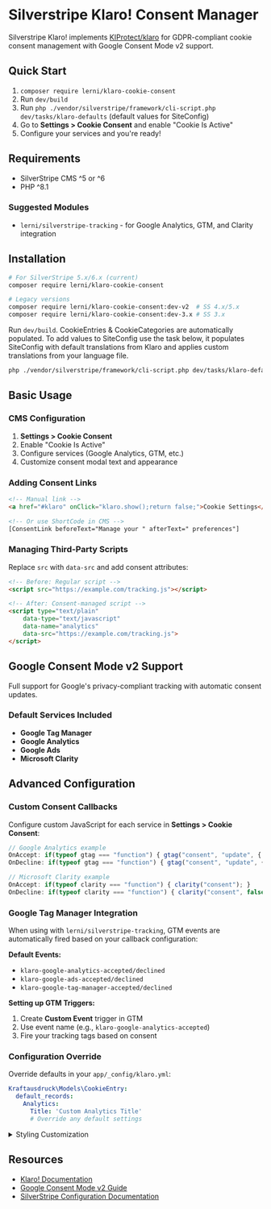 # Silverstripe Klaro! Consent Manager
Silverstripe Klaro! implements [KIProtect/klaro](https://github.com/KIProtect/klaro) for GDPR-compliant cookie consent management with Google Consent Mode v2 support.

## Quick Start
1. `composer require lerni/klaro-cookie-consent`
2. Run `dev/build`
3. Run `php ./vendor/silverstripe/framework/cli-script.php dev/tasks/klaro-defaults` (default values for SiteConfig)
4. Go to **Settings > Cookie Consent** and enable "Cookie Is Active"
5. Configure your services and you're ready!

## Requirements
- SilverStripe CMS ^5 or ^6
- PHP ^8.1

### Suggested Modules
- `lerni/silverstripe-tracking` - for Google Analytics, GTM, and Clarity integration

## Installation
```bash
# For SilverStripe 5.x/6.x (current)
composer require lerni/klaro-cookie-consent

# Legacy versions
composer require lerni/klaro-cookie-consent:dev-v2  # SS 4.x/5.x
composer require lerni/klaro-cookie-consent:dev-3.x # SS 3.x
```

Run `dev/build`. CookieEntries & CookieCategories are automatically populated. To add values to SiteConfig use the task below, it populates SiteConfig with default translations from Klaro and applies custom translations from your language file.
```bash
php ./vendor/silverstripe/framework/cli-script.php dev/tasks/klaro-defaults
```
## Basic Usage

### CMS Configuration
1. **Settings > Cookie Consent**
2. Enable "Cookie Is Active"
3. Configure services (Google Analytics, GTM, etc.)
4. Customize consent modal text and appearance

### Adding Consent Links
```html
<!-- Manual link -->
<a href="#klaro" onClick="klaro.show();return false;">Cookie Settings</a>

<!-- Or use ShortCode in CMS -->
[ConsentLink beforeText="Manage your " afterText=" preferences"]
```

### Managing Third-Party Scripts
Replace `src` with `data-src` and add consent attributes:
```html
<!-- Before: Regular script -->
<script src="https://example.com/tracking.js"></script>

<!-- After: Consent-managed script -->
<script type="text/plain"
    data-type="text/javascript"
    data-name="analytics"
    data-src="https://example.com/tracking.js">
</script>
```

## Google Consent Mode v2 Support
Full support for Google's privacy-compliant tracking with automatic consent updates.

### Default Services Included
- **Google Tag Manager**
- **Google Analytics**
- **Google Ads**
- **Microsoft Clarity**

## Advanced Configuration

### Custom Consent Callbacks
Configure custom JavaScript for each service in **Settings > Cookie Consent**:

```javascript
// Google Analytics example
OnAccept: if(typeof gtag === "function") { gtag("consent", "update", { analytics_storage: "granted" }); }
OnDecline: if(typeof gtag === "function") { gtag("consent", "update", { analytics_storage: "denied" }); }

// Microsoft Clarity example  
OnAccept: if(typeof clarity === "function") { clarity("consent"); }
OnDecline: if(typeof clarity === "function") { clarity("consent", false); }
```

### Google Tag Manager Integration
When using with `lerni/silverstripe-tracking`, GTM events are automatically fired based on your callback configuration:

**Default Events:**
- `klaro-google-analytics-accepted/declined`
- `klaro-google-ads-accepted/declined`
- `klaro-google-tag-manager-accepted/declined`

**Setting up GTM Triggers:**
1. Create **Custom Event** trigger in GTM
2. Use event name (e.g., `klaro-google-analytics-accepted`)
3. Fire your tracking tags based on consent

### Configuration Override
Override defaults in your `app/_config/klaro.yml`:
```yaml
Kraftausdruck\Models\CookieEntry:
  default_records:
    Analytics:
      Title: 'Custom Analytics Title'
      # Override any default settings
```

<details>
<summary>Styling Customization</summary>

```scss
// Example SCSS customization
html .klaro {
	--notice-max-width: 440px;
	.cookie-modal,
	.cookie-notice {
		z-index: 9100;
		a {
			color: lighten($link-color, 70%);
		}
		.cm-btn {
			cursor: pointer;
			font-size: 14px;
			border-radius: 0.1em;
			margin-right: 1.2em;
		}
	}

	.cookie-notice {
		.cn-body {
			// klaro sets font-size on block elements - we're calculating back to maintain horizontal spacing :-/
			@media (max-width: 1023px) {
				padding-right: #{$lh * math.div($font-size, 14px)}em !important;
				padding-left: #{$lh * math.div($font-size, 14px)}em !important;
				@include breakpoint($Mneg) {
					padding-right: #{0.5 * $lh * math.div($font-size, 14px)}em !important;
					padding-left: #{0.5 * $lh * math.div($font-size, 14px)}em !important;
				}
			}
		}
		h2 {
			font-size: 1.1em;
			margin-top: 0.6em;
		}
		p {
			margin: 0.3em 0 !important;
		}
		.cn-ok {
			display: flex;
			flex-wrap: wrap;
			justify-content: flex-start !important;
			.cn-buttons {
				display: flex !important;
				order: 1;
				// decline
				.cm-btn.cn-decline {
					background-color: $gray;
					order: 1;
				}
				// accept all
				.cm-btn.cm-btn-success {
					background-color: $link-color;
					order: 0;
				}
			}
			// modal link
			.cn-learn-more {
				display: block;
				margin-right: 0;
				order: 2;
				flex: 0 0 auto;
				padding: 0.5em 0;
			}
		}
	}

	.cookie-modal {
		.cm-header a {
			@include bold;
		}
		.cm-app-title {
			font-size: 14px;
		}
		// switch disabled
		.cm-list-label .slider {
			background-color: $gray;
		}
		// slider-switches
		.cm-list-input:checked + .cm-list-label .slider {
			background-color: $link-color;
		}
		// required switch enabled
		.cm-list-input.required:checked + .cm-list-label .slider {
			background-color: darken($link-color, 10%);
			&::before {
				background-color: darken($white, 16%);
			}
		}
		// halve is used on parent if children are on & off
		.cm-list-input.only-required + .cm-list-label .slider,
		.cm-list-input.half-checked:checked + .cm-list-label .slider {
			background-color: mix($link-color, $white, 71%);
		}
		.cm-list-description {
			color: $gray--light;
		}
		// accept all
		.cm-btn.cm-btn-accept-all {
			background-color: $link-color;
		}
		// save selection, decline
		.cm-btn.cm-btn-accept,
		.cm-btn.cm-btn-decline {
			background-color: $gray;
		}
	}
}
// klaro! contextual consent
[data-type="placeholder"] {
	position: absolute;
	background-color: $gray--light;
	display: flex;
	justify-content: center;
	align-items: center;
	flex-direction: column;
	width: 100%;
	height: 100%;
	top: 0;
	right: 0;
	bottom: 0;
	left: 0;
	padding: #{$lh}em;
	.cm-as-context-notice {
		height: auto;
	}
	.context-notice {
		&:last-child {
			margin-bottom: 0;
		}
		.cm-buttons {
			display: flex;
			gap: 1em;
		}
		button.cm-btn {
			display: inline-block;
			padding: #{math.div($lh, 4)}em #{math.div($lh, 2)}em;
			border: none;
			text-transform: uppercase;
			color: $white;
			font-size: 1em;
			@include bold;
			border-radius: 0;
			margin: 0 !important;
			cursor: pointer;
			&:first-of-type {
				background-color: $link-color;
			}
			&:last-of-type {
				background-color: mix($link-color, $gray--light, 70%);
			}
			&:not(:last-of-type) {
				margin-right: #{$lh}em;
			}
		}
	}
}
```

</details>

## Resources
- [Klaro! Documentation](https://klaro.kiprotect.com/docs)
- [Google Consent Mode v2 Guide](https://developers.google.com/tag-platform/security/guides/consent)
- [SilverStripe Configuration Documentation](https://docs.silverstripe.org/en/developer_guides/configuration/)
